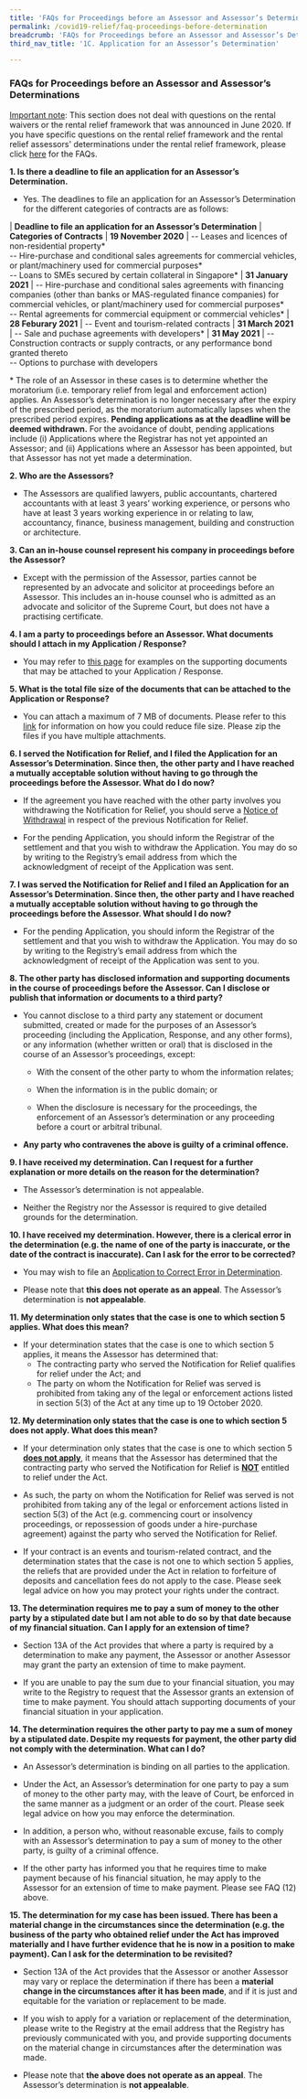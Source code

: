 ```yaml
---
title: 'FAQs for Proceedings before an Assessor and Assessor’s Determinations'
permalink: /covid19-relief/faq-proceedings-before-determination
breadcrumb: 'FAQs for Proceedings before an Assessor and Assessor’s Determinations'
third_nav_title: '1C. Application for an Assessor’s Determination'

---
```


### FAQs for Proceedings before an Assessor and Assessor’s Determinations ###

<u>Important note</u>: This section does not deal with questions on the rental waivers or the rental relief framework that was announced in June 2020. If you have specific questions on the rental relief framework and the rental relief assessors' determinations under the rental relief framework, please click [here](https://www.mlaw.gov.sg/covid19-relief/faq/rental-relief) for the FAQs.

**1. Is there a deadline to file an application for an Assessor’s Determination.** 
* Yes. The deadlines to file an application for an Assessor’s Determination for the different categories of contracts are as follows: 

| <b>Deadline to file an application for an Assessor’s Determination</b> | <b>Categories of Contracts</b>
| <b>19 November 2020</b> | -- Leases and licences of non-residential property* <br>-- Hire-purchase and conditional sales agreements for commercial vehicles, or plant/machinery used for commercial purposes* <br>-- Loans to SMEs secured by certain collateral in Singapore*
| <b>31 January 2021</b> | -- Hire-purchase and conditional sales agreements with financing companies (other than banks or MAS-regulated finance companies) for commercial vehicles, or plant/machinery used for commercial purposes* <br>-- Rental agreements for commercial equipment or commercial vehicles*
| <b>28 Feburary 2021</b> | -- Event and tourism-related contracts 
| <b>31 March 2021</b> | -- Sale and puchase agreements with developers* 
| <b>31 May 2021</b> | -- Construction contracts or supply contracts, or any performance bond granted thereto <br>-- Options to purchase with developers 

\* The role of an Assessor in these cases is to determine whether the moratorium (i.e. temporary relief from legal and enforcement action) applies. An Assessor’s determination is no longer necessary after the expiry of the prescribed period, as the moratorium automatically lapses when the prescribed period expires. **Pending applications as at the deadline will be deemed withdrawn.** For the avoidance of doubt, pending applications include (i) Applications where the Registrar has not yet appointed an Assessor; and (ii) Applications where an Assessor has been appointed, but that Assessor has not yet made a determination.  

**2.	Who are the Assessors?**
*	The Assessors are qualified lawyers, public accountants, chartered accountants with at least 3 years’ working experience, or persons who have at least 3 years working experience in or relating to law, accountancy, finance, business management, building and construction or architecture. 

**3.	Can an in-house counsel represent his company in proceedings before the Assessor?** 

*	Except with the permission of the Assessor, parties cannot be represented by an advocate and solicitor at proceedings before an Assessor. This includes an in-house counsel who is admitted as an advocate and solicitor of the Supreme Court, but does not have a practising certificate. 

**4.	I am a party to proceedings before an Assessor. What documents should I attach in my Application / Response?**

*	You may refer to [this page](supporting-doc-assessor) for examples on the supporting documents that may be attached to your Application / Response. 

**5.	What is the total file size of the documents that can be attached to the Application or Response?** 

*	You can attach a maximum of 7 MB of documents. Please refer to this [link](https://www.mlaw.gov.sg/covid19-relief/tips) for information on how you could reduce file size. Please zip the files if you have multiple attachments. 

**6.	I served the Notification for Relief, and I filed the Application for an Assessor’s Determination. Since then, the other party and I have reached a mutually acceptable solution without having to go through the proceedings before the Assessor. What do I do now?**
*	If the agreement you have reached with the other party involves you withdrawing the Notification for Relief, you should serve a [Notice of Withdrawal](https://www.mlaw.gov.sg/covid19-relief/withdrawal-notification-for-relief) in respect of the previous Notification for Relief. 

*	For the pending Application, you should inform the Registrar of the settlement and that you wish to withdraw the Application. You may do so by writing to the Registry’s email address from which the acknowledgment of receipt of the Application was sent. 

**7.	I was served the Notification for Relief and I filed an Application for an Assessor’s Determination. Since then, the other party and I have reached a mutually acceptable solution without having to go through the proceedings before the Assessor. What should I do now?** 
*	For the pending Application, you should inform the Registrar of the settlement and that you wish to withdraw the Application. You may do so by writing to the Registry’s email address from which the acknowledgment of receipt of the Application was sent to you. 

**8.	The other party has disclosed information and supporting documents in the course of proceedings before the Assessor. Can I disclose or publish that information or documents to a third party?** 

*	You cannot disclose to a third party any statement or document submitted, created or made for the purposes of an Assessor’s proceeding (including the Application, Response, and any other forms), or any information (whether written or oral) that is disclosed in the course of an Assessor’s proceedings, except: 

	   *	With the consent of the other party to whom the information relates; 

	   *	When the information is in the public domain; or

	   *	When the disclosure is necessary for the proceedings, the enforcement of an Assessor’s determination or any proceeding before a court or arbitral tribunal. 


*	**Any party who contravenes the above is guilty of a criminal offence.** 

**9.	I have received my determination. Can I request for a further explanation or more details on the reason for the determination?**

*	The Assessor’s determination is not appealable. 

*	Neither the Registry nor the Assessor is required to give detailed grounds for the determination.  

**10.	I have received my determination. However, there is a clerical error in the determination (e.g. the name of one of the party is inaccurate, or the date of the contract is inaccurate). Can I ask for the error to be corrected?**

*	You may wish to file an [Application to Correct Error in Determination](https://www.mlaw.gov.sg/covid19-relief/request-to-correct-error-in-assessor). 

*	Please note that **this does not operate as an appeal**. The Assessor’s determination is **not appealable**. 

**11. My determination only states that the case is one to which section 5 applies. What does this mean?**
* If your determination states that the case is one to which section 5 applies, it means the Assessor has determined that: 
	* The contracting party who served the Notification for Relief qualifies for relief under the Act; and 
	* The party on whom the Notification for Relief was served is prohibited from taking any of the legal or enforcement actions listed in section 5(3) of the Act at any time up to 19 October 2020.


**12. My determination only states that the case is one to which section 5 does not apply. What does this mean?**
* If your determination only states that the case is one to which section 5 **<u>does not apply</u>**, it means that the Assessor has determined that the contracting party who served the Notification for Relief is **<u>NOT</u>** entitled to relief under the Act.

* As such, the party on whom the Notification for Relief was served is not prohibited from taking any of the legal or enforcement actions listed in section 5(3) of the Act (e.g. commencing court or insolvency proceedings, or repossession of goods under a hire-purchase agreement) against the party who served the Notification for Relief. 

* If your contract is an events and tourism-related contract, and the determination states that the case is not one to which section 5 applies, the reliefs that are provided under the Act in relation to forfeiture of deposits and cancellation fees do not apply to the case. Please seek legal advice on how you may protect your rights under the contract. 

**13. The determination requires me to pay a sum of money to the other party by a stipulated date but I am not able to do so by that date because of my financial situation. Can I apply for an extension of time?**

* Section 13A of the Act provides that where a party is required by a determination to make any payment, the Assessor or another Assessor may grant the party an extension of time to make payment.  

* If you are unable to pay the sum due to your financial situation, you may write to the Registry to request that the Assessor grants an extension of time to make payment. You should attach supporting documents of your financial situation in your application. 


**14. The determination requires the other party to pay me a sum of money by a stipulated date. Despite my requests for payment, the other party did not comply with the determination. What can I do?**

* An Assessor’s determination is binding on all parties to the application. 

* Under the Act, an Assessor’s determination for one party to pay a sum of money to the other party may, with the leave of Court, be enforced in the same manner as a judgment or an order of the court. Please seek legal advice on how you may enforce the determination. 

* In addition, a person who, without reasonable excuse, fails to comply with an Assessor’s determination to pay a sum of money to the other party, is guilty of a criminal offence. 

* If the other party has informed you that he requires time to make payment because of his financial situation, he may apply to the Assessor for an extension of time to make payment. Please see FAQ (12) above. 

**15.	The determination for my case has been issued. There has been a material change in the circumstances since the determination (e.g. the business of the party who obtained relief under the Act has improved materially and I have further evidence that he is now in a position to make payment). Can I ask for the determination to be revisited?**

* Section 13A of the Act provides that the Assessor or another Assessor may vary or replace the determination if there has been a **material change in the circumstances after it has been made**, and if it is just and equitable for the variation or replacement to be made. 

* If you wish to apply for a variation or replacement of the determination, please write to the Registry at the email address that the Registry has previously communicated with you, and provide supporting documents on the material change in circumstances after the determination was made.   

* Please note that **the above does not operate as an appeal**. The Assessor’s determination is **not appealable**. 
